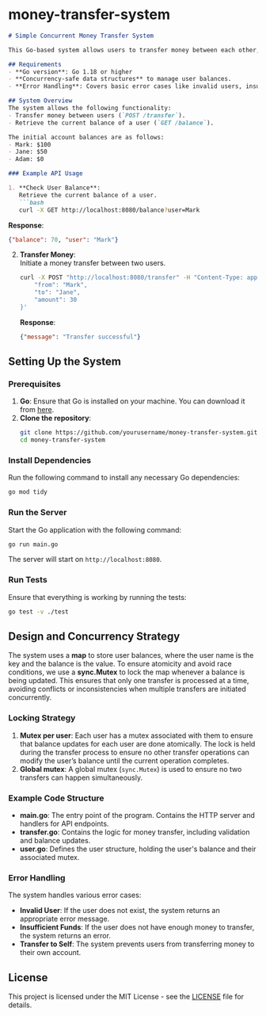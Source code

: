 # money-transfer-system

```markdown
# Simple Concurrent Money Transfer System

This Go-based system allows users to transfer money between each other, ensuring atomic updates to balances to prevent race conditions and preventing overdrafts. The system is designed with concurrency safety in mind and provides a simple HTTP API to facilitate money transfers between users.

## Requirements
- **Go version**: Go 1.18 or higher
- **Concurrency-safe data structures** to manage user balances.
- **Error Handling**: Covers basic error cases like invalid users, insufficient funds, and transfers to the sender's own account.

## System Overview
The system allows the following functionality:
- Transfer money between users (`POST /transfer`).
- Retrieve the current balance of a user (`GET /balance`).

The initial account balances are as follows:
- Mark: $100
- Jane: $50
- Adam: $0

### Example API Usage

1. **Check User Balance**:  
   Retrieve the current balance of a user.
   ```bash
   curl -X GET http://localhost:8080/balance?user=Mark
   ```
   **Response**:
   ```json
   {"balance": 70, "user": "Mark"}
   ```

2. **Transfer Money**:  
   Initiate a money transfer between two users.
   ```bash
   curl -X POST "http://localhost:8080/transfer" -H "Content-Type: application/json" -d '{
       "from": "Mark",
       "to": "Jane",
       "amount": 30
   }'
   ```
   **Response**:
   ```json
   {"message": "Transfer successful"}
   ```

## Setting Up the System

### Prerequisites
1. **Go**: Ensure that Go is installed on your machine. You can download it from [here](https://go.dev/dl/).
2. **Clone the repository**:
   ```bash
   git clone https://github.com/yourusername/money-transfer-system.git
   cd money-transfer-system
   ```

### Install Dependencies
Run the following command to install any necessary Go dependencies:
```bash
go mod tidy
```

### Run the Server
Start the Go application with the following command:
```bash
go run main.go
```
The server will start on `http://localhost:8080`.

### Run Tests
Ensure that everything is working by running the tests:
```bash
go test -v ./test
```

## Design and Concurrency Strategy

The system uses a **map** to store user balances, where the user name is the key and the balance is the value. To ensure atomicity and avoid race conditions, we use a **sync.Mutex** to lock the map whenever a balance is being updated. This ensures that only one transfer is processed at a time, avoiding conflicts or inconsistencies when multiple transfers are initiated concurrently.

### Locking Strategy
1. **Mutex per user**: Each user has a mutex associated with them to ensure that balance updates for each user are done atomically. The lock is held during the transfer process to ensure no other transfer operations can modify the user’s balance until the current operation completes.
2. **Global mutex**: A global mutex (`sync.Mutex`) is used to ensure no two transfers can happen simultaneously.

### Example Code Structure

- **main.go**: The entry point of the program. Contains the HTTP server and handlers for API endpoints.
- **transfer.go**: Contains the logic for money transfer, including validation and balance updates.
- **user.go**: Defines the user structure, holding the user's balance and their associated mutex.

### Error Handling
The system handles various error cases:
- **Invalid User**: If the user does not exist, the system returns an appropriate error message.
- **Insufficient Funds**: If the user does not have enough money to transfer, the system returns an error.
- **Transfer to Self**: The system prevents users from transferring money to their own account.


## License
This project is licensed under the MIT License - see the [LICENSE](LICENSE) file for details.
